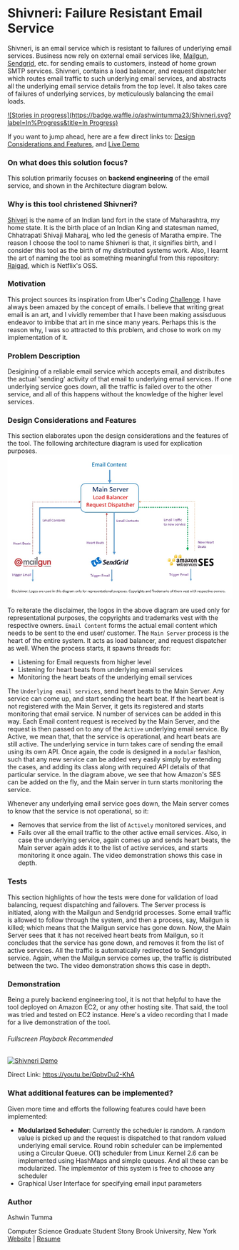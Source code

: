 # Shivneri: Failure Resistant Email Service

Shivneri, is an email service which is resistant to failures of underlying email services. Business now rely on external email services like, [Mailgun](https://mailgun.com), [Sendgrid](https://sendgrid.com/), etc. for sending emails to customers, instead of home grown SMTP services. Shivneri, contains a load balancer, and request dispatcher which routes email traffic to such underlying email services, and abstracts all the underlying email service details from the top level. It also takes care of failures of underlying services, by meticulously balancing the email loads.

[![Stories in progress](https://badge.waffle.io/ashwintumma23/Shivneri.svg?label=In%Progress&title=In Progress)](http://waffle.io/ashwintumma23/Shivneri)

If you want to jump ahead, here are a few direct links to: [Design Considerations and Features](https://github.com/ashwintumma23/Shivneri/#design-considerations-and-features), and [Live Demo](https://github.com/ashwintumma23/Shivneri/#demonstration)

### On what does this solution focus?
This solution primarily focuses on **backend engineering** of the email service, and shown in the Architecture diagram below.

### Why is this tool christened Shivneri?
[Shiveri](https://en.wikipedia.org/wiki/Shivneri) is the name of an Indian land fort in the state of Maharashtra, my home state. It is the birth place of an Indian King and statesman named, Chhatrapati Shivaji Maharaj, who led the genesis of Maratha empire. The reason I choose the tool to name Shivneri is that, it signifies birth, and I consider this tool as the birth of my distributed systems work. Also, I learnt the art of naming the tool as something meaningful from this repository: [Raigad](https://github.com/Netflix/Raigad), which is Netflix's OSS.

### Motivation 
This project sources its inspiration from Uber's Coding [Challenge](https://github.com/uber/coding-challenge-tools/blob/master/coding_challenge.md). I have always been amazed by the concept of emails. I believe that writing great email is an art, and I vividly remember that I have been making assisduous endeavor to imbibe that art in me since many years. Perhaps this is the reason why, I was so attracted to this problem, and chose to work on my implementation of it.

### Problem Description
Desigining of a reliable email service which accepts email, and distributes the actual 'sending' activity of that email to underlying email services. If one underlying service goes down, all the traffic is failed over to the other service, and all of this happens without the knowledge of the higher level services. 

### Design Considerations and Features
This section elaborates upon the design considerations and the features of the tool. The following architecture diagram is used for explication purposes.
![Shivneri Architecture](https://github.com/ashwintumma23/Shivneri/blob/master/images/ShivneriArchitecture.jpg "Shivneri Architecture")

To reiterate the disclaimer, the logos in the above diagram are used only for representational purposes, the copyrights and trademarks vest with the respective owners. `Email Content` forms the actual email content which needs to be sent to the end user/ customer. The `Main Server` process is the heart of the entire system. It acts as load balancer, and request dispatcher as well. When the process starts, it spawns threads for: 
* Listening for Email requests from higher level
* Listening for heart beats from underlying email services
* Monitoring the heart beats of the underlying email services

The `Underlying email services`, send heart beats to the Main Server. Any service can come up, and start sending the heart beat. If the heart beat is not registered with the Main Server, it gets its registered and starts monitoring that email service. N number of services can be added in this way. Each Email content request is received by the Main Server, and the request is then passed on to any of the `Active` underlying email service. By Active, we mean that, that the service is operational, and heart beats are still active. The underlying service in turn takes care of sending the email using its own API. Once again, the code is designed in a `modular` fashion, such that any new service can be added very easily simply by extending the cases, and adding its class along with required API details of that particular service. In the diagram above, we see that how Amazon's SES can be added on the fly, and the Main server in turn starts monitoring the service. 

Whenever any underlying email service goes down, the Main server comes to know that the service is not operational, so it: 
* Removes that service from the list of `Actively` monitored services, and
* Fails over all the email traffic to the other active email services.
Also, in case the underlying service, again comes up and sends heart beats, the Main server again adds it to the list of active services, and starts monitoring it once again. The video demonstration shows this case in depth. 

### Tests
This section highlights of how the tests were done for validation of load balancing, request dispatching and failovers. The Server process is initiated, along with the Mailgun and Sendgrid processes. Some email traffic is allowed to follow through the system, and then a process, say, Mailgun is killed; which means that the Mailgun service has gone down. Now, the Main Server sees that it has not received heart beats from Mailgun, so it concludes that the service has gone down, and removes it from the list of active services. All the traffic is automatically redirected to Sendgrid service. Again, when the Mailgun service comes up, the traffic is distributed between the two. The video demonstration shows this case in depth. 

### Demonstration
Being a purely backend engineering tool, it is not that helpful to have the tool deployed on Amazon EC2, or any other hosting site. That said, the tool was tried and tested on EC2 instance. Here's a video recording that I made for a live demonstration of the tool.

###### Fullscreen Playback Recommended

[![Shivneri Demo](https://img.youtube.com/vi/GpbvDu2-KhA/0.jpg)](https://youtu.be/GpbvDu2-KhA)

Direct Link: https://youtu.be/GpbvDu2-KhA


### What additional features can be implemented? 
Given more time and efforts the following features could have been implemented: 
* **Modularized Scheduler**: Currently the scheduler is random. A random value is picked up and the request is dispatched to that random valued underlying email service. Round robin scheduler can be implemented using a Circular Queue. O(1) scheduler from Linux Kernel 2.6 can be implemented using HashMaps and simple queues. And all these can be modularized. The implementor of this system is free to choose any scheduler
* Graphical User Interface for specifying email input parameters


### Author
Ashwin Tumma

Computer Science Graduate Student
Stony Brook University, New York
[Website](https://sites.google.com/site/ashwintumma23/) | [Resume]()
